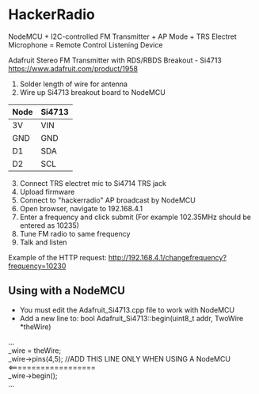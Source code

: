 # HackerRadio
 
NodeMCU + I2C-controlled FM Transmitter + AP Mode + TRS Electret Microphone = Remote Control Listening Device

Adafruit Stereo FM Transmitter with RDS/RBDS Breakout - Si4713
https://www.adafruit.com/product/1958

1. Solder length of wire for antenna
2. Wire up Si4713 breakout board to NodeMCU

| Node |  Si4713 |
| --- | --- |
| 3V | VIN |
| GND  | GND |
| D1 | SDA |
| D2 | SCL |

3.  Connect TRS electret mic to Si4714 TRS jack
4.  Upload firmware
5.  Connect to "hackerradio" AP broadcast by NodeMCU
6.  Open browser, navigate to 192.168.4.1
7.  Enter a frequency and click submit  (For example 102.35MHz should be entered as 10235)
8.  Tune FM radio to same frequency
9.  Talk and listen

Example of the HTTP request:
http://192.168.4.1/changefrequency?frequency=10230


## Using with a NodeMCU

- You must edit the Adafruit_Si4713.cpp file to work with NodeMCU
- Add a new line to: bool Adafruit_Si4713::begin(uint8_t addr, TwoWire *theWire)  

...  
_wire = theWire;  
_wire->pins(4,5);  //ADD THIS LINE ONLY WHEN USING A NodeMCU <===================  
_wire->begin();  
...
